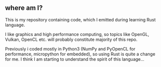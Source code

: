 ## where am I?

This is my repository containing code, which I emitted during learning Rust language. 

I like graphics and high performance computing, so topics 
like OpenGL, Vulkan, OpenCL etc. will probably constitute majority of this repo.

Previously i coded mostly in Python3 (NumPy and PyOpenCL for performance, micropython for embedded), so using Rust is quite a change for me. 
I think I am starting to understand the spirit of this language...

